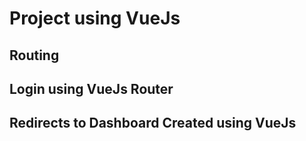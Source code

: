 # Project using VueJs



## Routing

## Login using VueJs Router

## Redirects to Dashboard Created using VueJs
